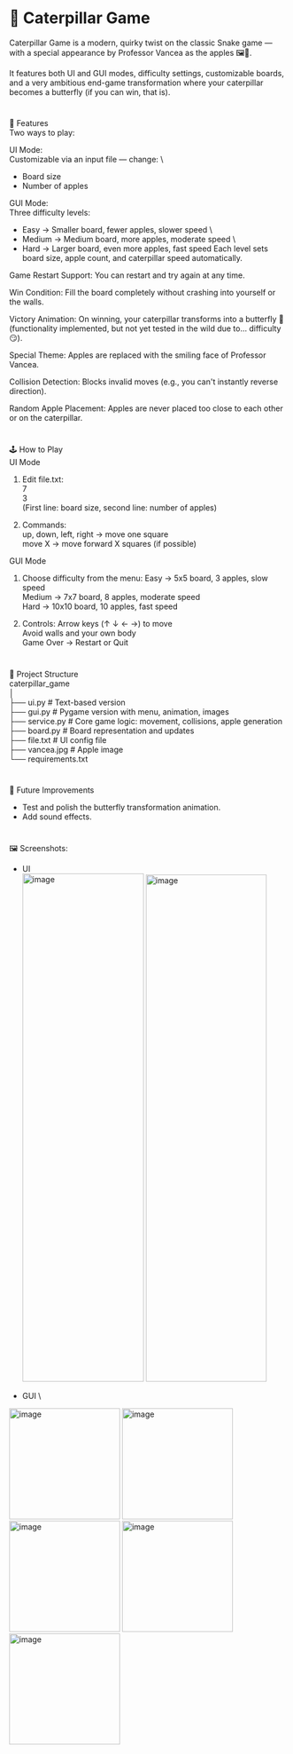 
# 🐛 Caterpillar Game

Caterpillar Game is a modern, quirky twist on the classic Snake game — with a special appearance by Professor Vancea as the apples 🖼️🍎.

It features both UI and GUI modes, difficulty settings, customizable boards, and a very ambitious end-game transformation where your caterpillar becomes a butterfly (if you can win, that is).
#
🎯 Features \
Two ways to play:

UI Mode: \
Customizable via an input file — change: \
* Board size 
* Number of apples

GUI Mode: \
Three difficulty levels: 
* Easy → Smaller board, fewer apples, slower speed \
* Medium → Medium board, more apples, moderate speed \
* Hard → Larger board, even more apples, fast speed
Each level sets board size, apple count, and caterpillar speed automatically.

Game Restart Support: You can restart and try again at any time.

Win Condition: Fill the board completely without crashing into yourself or the walls.

Victory Animation: On winning, your caterpillar transforms into a butterfly 🦋 (functionality implemented, but not yet tested in the wild due to… difficulty 😏).

Special Theme: Apples are replaced with the smiling face of Professor Vancea.

Collision Detection: Blocks invalid moves (e.g., you can't instantly reverse direction).

Random Apple Placement: Apples are never placed too close to each other or on the caterpillar.
 
 #
 🕹️ How to Play \
UI Mode
1) Edit file.txt: \
7 \
3 \
(First line: board size, second line: number of apples)

2) Commands: \
up, down, left, right → move one square \
move X → move forward X squares (if possible)

GUI Mode

1) Choose difficulty from the menu: 
Easy → 5x5 board, 3 apples, slow speed \
Medium → 7x7 board, 8 apples, moderate speed \
Hard → 10x10 board, 10 apples, fast speed

2) Controls:
Arrow keys (↑ ↓ ← →) to move \
Avoid walls and your own body \
Game Over → Restart or Quit

#
📂 Project Structure \
caterpillar_game \
│ \
├── ui.py         # Text-based version \
├── gui.py        # Pygame version with menu, animation, images \
├── service.py    # Core game logic: movement, collisions, apple  generation \
├── board.py      # Board representation and updates \
├── file.txt      # UI config file \
├── vancea.jpg    # Apple image \
└── requirements.txt

#
🚀 Future Improvements 
* Test and polish the butterfly transformation animation. 
* Add sound effects.

#
🖼️ Screenshots:
* UI \
  <img width="219" height="916" alt="image" src="https://github.com/user-attachments/assets/fb9453c4-f648-4ea0-a55b-cd2cace48c04" />
  <img width="218" height="914" alt="image" src="https://github.com/user-attachments/assets/a77bf966-98ad-44ef-99ed-ba2b6fa11404" />

* GUI \
<img width="200" alt="image" src="https://github.com/user-attachments/assets/9d8c2004-8d6e-4692-9217-4cf8be8d92d3" />
<img width="200" alt="image" src="https://github.com/user-attachments/assets/67424e27-3fb7-46dd-90a8-c15519728150" />
<img width="200" alt="image" src="https://github.com/user-attachments/assets/152cbba5-c8cb-4f45-a6a3-b2c88c2ab28f" />
<img width="200" alt="image" src="https://github.com/user-attachments/assets/84c3b8eb-3ca7-4c81-9e55-55e0af799936" />
<img width="200" alt="image" src="https://github.com/user-attachments/assets/cff93138-1314-45e2-acc9-1f8226cf5cba" />




